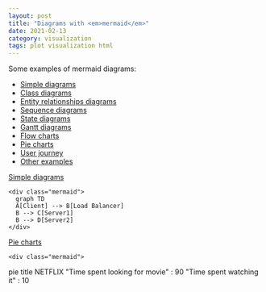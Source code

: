 ```yaml
---
layout: post
title: "Diagrams with <em>mermaid</em>"
date: 2021-02-13
category: visualization
tags: plot visualization html
---
```




Some examples of mermaid diagrams:
* <a href="https://raw.githack.com/mzuer/mzuer.github.io/master/content/mermaid_simpleDiagrams.html">Simple diagrams</a>
* <a href="https://raw.githack.com/mzuer/mzuer.github.io/master/content/mermaid_classDiagrams.html">Class diagrams</a>
* <a href="https://raw.githack.com/mzuer/mzuer.github.io/master/content/mermaid_entityRelationshipDiagrams.html">Entity relationships diagrams</a>
* <a href="https://raw.githack.com/mzuer/mzuer.github.io/master/content/mermaid_sequenceDiagrams.html">Sequence diagrams</a>
* <a href="https://raw.githack.com/mzuer/mzuer.github.io/master/content/mermaid_stateDiagrams.html">State diagrams</a>
* <a href="https://raw.githack.com/mzuer/mzuer.github.io/master/content/mermaid_ganttDiagrams.html">Gantt diagrams</a>
* <a href="https://raw.githack.com/mzuer/mzuer.github.io/master/content/mermaid_flowcharts.html">Flow charts</a>
* <a href="https://raw.githack.com/mzuer/mzuer.github.io/master/content/mermaid_pieCharts.html">Pie charts</a>
* <a href="https://raw.githack.com/mzuer/mzuer.github.io/master/content/mermaid_userJourney.html">User journey</a>
* <a href="https://raw.githack.com/mzuer/mzuer.github.io/master/content/mermaid_otherExamples.html">Other examples</a>


<html>
  <body>
    <script src="https://cdn.jsdelivr.net/npm/mermaid/dist/mermaid.min.js"></script>
    <script>mermaid.initialize({startOnLoad:true});</script>
    
<a href="https://raw.githack.com/mzuer/mzuer.github.io/master/content/mermaid_simpleDiagrams.html">Simple diagrams</a>

    <div class="mermaid">
      graph TD
      A[Client] --> B[Load Balancer]
      B --> C[Server1]
      B --> D[Server2]
    </div>


</body>
</html>


<html>
  <body>
    <script src="https://cdn.jsdelivr.net/npm/mermaid/dist/mermaid.min.js"></script>
    <script>mermaid.initialize({startOnLoad:true});</script>
    
<a href="https://raw.githack.com/mzuer/mzuer.github.io/master/content/mermaid_pieCharts.html">Pie charts</a>

    <div class="mermaid">
pie title NETFLIX
         "Time spent looking for movie" : 90
         "Time spent watching it" : 10
    </div>
</body>
</html>
